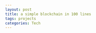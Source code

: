 ```yaml
---
layout: post
title: a simple blockchain in 100 lines
tags: projects 
categories: Tech
---
```


<script src="https://gist.github.com/selimslab/4ea8e87792dec4e23ecedfd4353107b7.js"></script>